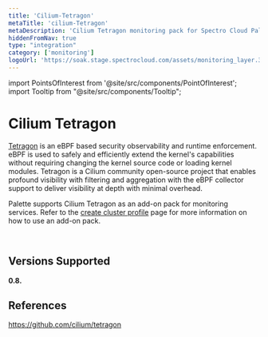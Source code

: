 ```yaml
---
title: 'Cilium-Tetragon'
metaTitle: 'cilium-Tetragon'
metaDescription: 'Cilium Tetragon monitoring pack for Spectro Cloud Palette'
hiddenFromNav: true
type: "integration"
category: ['monitoring']
logoUrl: 'https://soak.stage.spectrocloud.com/assets/monitoring_layer.3b14cf5b.svg'
---
```





import PointsOfInterest from '@site/src/components/PointOfInterest';
import Tooltip from "@site/src/components/Tooltip";

# Cilium Tetragon

[Tetragon](https://github.com/cilium/tetragon) is an eBPF based security observability and runtime enforcement. eBPF is used to safely and efficiently extend the kernel's capabilities without requiring changing the kernel source code or loading kernel modules. Tetragon is a Cilium community open-source project that enables profound visibility with filtering and aggregation with the eBPF collector support to deliver visibility at depth with minimal overhead.

Palette supports Cilium Tetragon as an add-on pack for monitoring services. Refer to the [create cluster profile](/cluster-profiles/task-define-profile#overview) page for more information on how to use an add-on pack.

<br />

## Versions Supported

<Tabs>

<TabItem value="0.8.x" label="0.8.x">

**0.8.**

</TabItem>

</Tabs>



## References

https://github.com/cilium/tetragon
